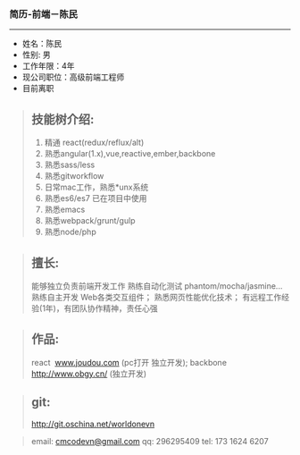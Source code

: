 ###  简历-前端－陈民
* * *
-  姓名：陈民
-  性别: 男
-  工作年限：4年
-  现公司职位：高级前端工程师
-  目前离职

> 技能树介绍:
> ---
> 1. 精通 react(redux/reflux/alt)
> 2. 熟悉angular(1.x),vue,reactive,ember,backbone
> 3. 熟悉sass/less
> 4. 熟悉gitworkflow
> 5. 日常mac工作，熟悉*unx系统
> 6. 熟悉es6/es7 已在项目中使用
> 7. 熟悉emacs
> 8. 熟悉webpack/grunt/gulp
> 9. 熟悉node/php

> 擅长:
> ---
> 能够独立负责前端开发工作
> 熟练自动化测试 phantom/mocha/jasmine...
> 熟练自主开发 Web各类交互组件；
> 熟悉网页性能优化技术；
> 有远程工作经验(1年)，有团队协作精神，责任心强

> 作品:
> ---
> react  www.joudou.com (pc打开 独立开发);
> backbone http://www.obgy.cn/ (独立开发)

> git:
> ---
> http://git.oschina.net/worldonevn


> email: cmcodevn@gmail.com
> qq: 296295409
> tel: 173 1624 6207
